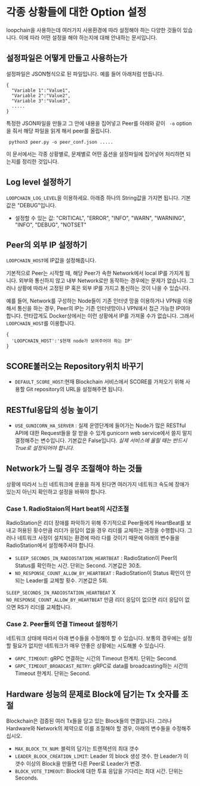 각종 상황들에 대한 Option 설정
=======================

 loopchain을 사용하는데 여러가지 사용환경에 따라 설정해야 하는 다양한 것들이 있습니다. 이에 따라 어떤 설정을 해야 하는지에 대해 안내하는 문서입니다.


설정파일은 어떻게 만들고 사용하는가
--------
설정파일은 JSON형식으로 된 파일입니다. 예를 들어 아래처럼 만듭니다.

```
{
  "Variable 1":"Value1",
  "Variable 2":"Value2",
  "Variable 3":"Value3",
  .....
}
```

특정한 JSON파일을 만들고 그 안에 내용을 집어넣고 Peer를 아래와 같이 ``` -o``` option을 줘서 해당 파일을 읽게 해서 peer를 올립니다.

``` python3 peer.py -o peer_conf.json .....```

이 문서에서는 각종 상황별로, 문제별로 어떤 옵션을 설정파일에 집어넣어 처리하면 되는지를 정리한 것입니다.


Log level 설정하기
-------
```LOOPCHAIN_LOG_LEVEL```을 이용하세요. 아래증 하나의 String값을 가지면 됩니다. 기본값은 "DEBUG"입니다.
 - 설정할 수 있는 값: "CRITICAL", "ERROR", "INFO", "WARN", "WARNING", "INFO", "DEBUG", "NOTSET"

Peer의 외부 IP 설정하기
-------

 ```LOOPCHAIN_HOST```에 IP값을 설정해줍니다.

 기본적으로 Peer는 시작할 때, 해당 Peer가 속한 Network에서 local IP를 가지게 됩니다. 외부와 통신하지 않고 내부 Network로만 동작하는 경우에는 문제가 없습니다. 그러나 상황에 따라서 고정된 IP 혹은 외부 IP를 가지고 통신하는 것이 나을 수 있습니다.

 예를 들어, Network를 구성하는 Node들이 기존 인터넷 망을 이용하거나 VPN을 이용해서 통신을 하는 경우, Peer의 IP는 기존 인터넷망이나 VPN에서 접근 가능한 IP여야 합니다. 안타깝게도 Docker상에서는 이런 상황에서 IP를 가져올 수가 없습니다. 그래서 ```LOOPCHAIN_HOST```를 이용합니다.

```
{
  'LOOPCHAIN_HOST':'$현재 node가 보여주어야 하는 IP'
}
```

SCORE불러오는 Repository위치 바꾸기
------
*  ```DEFAULT_SCORE_HOST```:현재 Blockchain 서비스에서 SCORE를 가져오기 위해 사용할 Git repository의 URL을 설정해주면 됩니다.


RESTful응답의 성능 높이기
-----
* ```USE_GUNICORN_HA_SERVER``` : 실제 운영단계에 들어가는 Node가 많은 RESTful API에 대한 Request들을 잘 받을 수 있게 gunicorn web service에서 쓸지 말지 결정해주는 변수입니다. 기본값은 False입니다. *실제 서비스에 올릴 때는 반드시 True로 설정되어야 합니다.* 

Network가 느릴 경우 조절해야 하는 것들
-------
상황에 따라서 느린 네트워크에 운용을 하게 된다면 여러가지 네트워크 속도에  장애가 있는지 아닌지 확인하고 설정을 바꿔야 합니다.

### Case 1. RadioStaion의 Hart beat의 시간조절
RadioStation은 리더 장애를 파악하기 위해 주기적으로 Peer들에게 HeartBeat를 보내고
허용된 횟수만큼 리더가 응답이 없을 경우 리더를 교체하는 과정을 수행합니다. 그러나 네트워크 사정이 설치되는 환경에 따라 다를 것이기 때문에 아래의 변수들을 RadioStation에서 설정해주셔야 합니다.

* ``` SLEEP_SECONDS_IN_RADIOSTATION_HEARTBEAT ``` : RadioStation이 Peer의 Status를 확인하는 시간. 단위는 Second. 기본값은 30초.
* ``` NO_RESPONSE_COUNT_ALLOW_BY_HEARTBEAT ``` : RadioStation이 Status 확인이 안되는 Leader를 교체할 횟수. 기본값은 5회.

```SLEEP_SECONDS_IN_RADIOSTATION_HEARTBEAT``` X ```NO_RESPONSE_COUNT_ALLOW_BY_HEARTBEAT``` 만큼 리더 응답이 없으면 리더 응답이 없으면 RS가 리더를 교체합니다.

### Case 2. Peer들의 연결 Timeout 설정하기
네트워크 상태에 따라서 아래 변수들을 수정해야 할 수 있습니다. 보통의 경우에는 설정할 필요가 없지만 네트워크가 매우 안좋은 상황에는 시도해볼 수 있습니다.

 * ```GRPC_TIMEOUT```: gRPC 연결하는 시간의 Timeout 한계치. 단위는 Second.
 * ```GRPC_TIMEOUT_BROADCAST_RETRY```: gRPC로 data를 broadcasting하는 시간의 Timeout 한계치. 단위는 Second.


Hardware 성능의 문제로 Block에 담기는 Tx 숫자를 조절
-------
 Blockchain은 검증된 여러 Tx들을 담고 있는 Block들의 연결입니다. 그러나 Hardware와 Network의 제약으로 이를 조절해야 할 경우, 아래의 변수들을 수정해주십시오.

 * ```MAX_BLOCK_TX_NUM```: 블럭의 담기는 트랜잭션의 최대 갯수
 * ```LEADER_BLOCK_CREATION_LIMIT```: Leader 의 block 생성 갯수. 한 Leader가 이 갯수 이상의 Block을 만들면 다른 Peer로 Leader가 변경.
 * ```BLOCK_VOTE_TIMEOUT```: Block에 대한 투표 응답을 기다리는 최대 시간. 단위는 Seconds.
